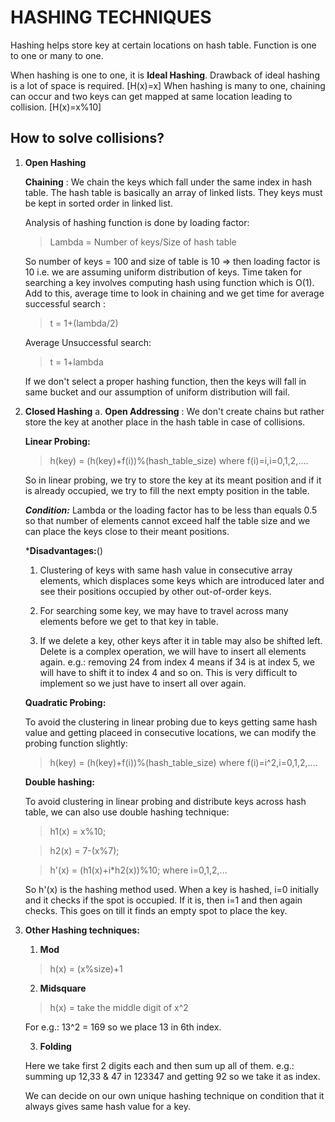 # HASHING TECHNIQUES

Hashing helps store key at certain locations on hash table. Function is one to one or many to one. 

When hashing is one to one, it is **Ideal Hashing**. Drawback of ideal hashing is a lot of space is required. [H(x)=x]
When hashing is many to one, chaining can occur and two keys can get mapped at same location leading to collision. [H(x)=x%10]

## How to solve collisions?

1. **Open Hashing**
    
    **Chaining** : We chain the keys which fall under the same index in hash table. The hash table is basically an array of linked lists. They keys must be kept in sorted order in linked list.

    Analysis of hashing function is done by loading factor:

    > Lambda = Number of keys/Size of hash table

    So number of keys = 100 and size of table is 10 => then loading factor is 10 i.e. we are assuming uniform distribution of keys.
    Time taken for searching a key involves computing hash using function which is O(1).
    Add to this, average time to look in chaining and we get time for average successful search :

    > t = 1+(lambda/2)

    Average Unsuccessful search:
    
    > t = 1+lambda

    If we don't select a proper hashing function, then the keys will fall in same bucket and our assumption of uniform distribution
    will fail.

2. **Closed Hashing**
    a. **Open Addressing** : We don't create chains but rather store the key at another place in the hash table in case of collisions.

    **Linear Probing:**

    > h(key) = (h(key)+f(i))%(hash_table_size) where f(i)=i,i=0,1,2,....

    So in linear probing, we try to store the key at its meant position and if it is already occupied, we try to fill the 
    next empty position in the table.
    
    ***Condition:*** Lambda or the loading factor has to be less than equals 0.5 so that number of elements cannot exceed half 
    the table size and we can place the keys close to their meant positions.

    ***Disadvantages:**()
    1. Clustering of keys with same hash value in consecutive array elements, which displaces some keys which are introduced later and see their positions occupied by other out-of-order keys.

    2. For searching some key, we may have to travel across many elements before we get to that key in table.
    
    3. If we delete a key, other keys after it in table may also be shifted left. Delete is a complex operation, we will have to insert all elements again. e.g.: removing 24 from index 4 means if 34 is at index 5, we will have to shift it
    to index 4 and so on. This is very difficult to implement so we just have to insert all over again.

    **Quadratic Probing:**

    To avoid the clustering in linear probing due to keys getting same hash value and getting placeed in consecutive locations, we can
    modify the probing function slightly:

    > h(key) = (h(key)+f(i))%(hash_table_size) where f(i)=i^2,i=0,1,2,....

    **Double hashing:**

    To avoid clustering in linear probing and distribute keys across hash table, we can also use double hashing technique:

    > h1(x) = x%10;

    > h2(x) = 7-(x%7);

    > h'(x) = (h1(x)+i*h2(x))%10; where i=0,1,2,...

    So h'(x) is the hashing method used. When a key is hashed, i=0 initially and it checks if the spot is occupied. If it is, then i=1
    and then again checks. This goes on till it finds an empty spot to place the key.

3. **Other Hashing techniques:**

    1. **Mod**

    > h(x) = (x%size)+1

    2. **Midsquare**

    > h(x) = take the middle digit of x^2

    For e.g.: 13^2 = 169 so we place 13 in 6th index.

    3. **Folding**

    Here we take first 2 digits each and then sum up all of them. e.g.: summing up 12,33 & 47 in 123347 and getting 92 so we take 
    it as index.

    We can decide on our own unique hashing technique on condition that it always gives same hash value for a key.
